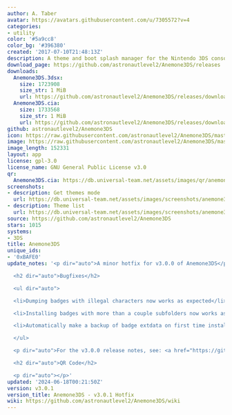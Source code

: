 ```yaml
---
author: A. Taber
avatar: https://avatars.githubusercontent.com/u/7305572?v=4
categories:
- utility
color: '#5a9cc8'
color_bg: '#396380'
created: '2017-07-10T21:48:13Z'
description: A theme and boot splash manager for the Nintendo 3DS console
download_page: https://github.com/astronautlevel2/Anemone3DS/releases
downloads:
  Anemone3DS.3dsx:
    size: 1723908
    size_str: 1 MiB
    url: https://github.com/astronautlevel2/Anemone3DS/releases/download/v3.0.1/Anemone3DS.3dsx
  Anemone3DS.cia:
    size: 1733568
    size_str: 1 MiB
    url: https://github.com/astronautlevel2/Anemone3DS/releases/download/v3.0.1/Anemone3DS.cia
github: astronautlevel2/Anemone3DS
icon: https://raw.githubusercontent.com/astronautlevel2/Anemone3DS/master/meta/icon.png
image: https://raw.githubusercontent.com/astronautlevel2/Anemone3DS/master/meta/banner.png
image_length: 152331
layout: app
license: gpl-3.0
license_name: GNU General Public License v3.0
qr:
  Anemone3DS.cia: https://db.universal-team.net/assets/images/qr/anemone3ds-cia.png
screenshots:
- description: Get themes mode
  url: https://db.universal-team.net/assets/images/screenshots/anemone3ds/get-themes-mode.png
- description: Theme list
  url: https://db.universal-team.net/assets/images/screenshots/anemone3ds/theme-list.png
source: https://github.com/astronautlevel2/Anemone3DS
stars: 1015
systems:
- 3DS
title: Anemone3DS
unique_ids:
- '0xBAFE0'
update_notes: '<p dir="auto">A minor hotfix for v3.0.0 of Anemone3DS</p>

  <h2 dir="auto">Bugfixes</h2>

  <ul dir="auto">

  <li>Dumping badges with illegal characters now works as expected</li>

  <li>Installing badges with more than a couple subfolders now works as expected</li>

  <li>Automatically make a backup of badge extdata on first time installing badges</li>

  </ul>

  <p dir="auto">For the v3.0.0 release notes, see: <a href="https://github.com/astronautlevel2/Anemone3DS/releases/tag/v3.0.0">https://github.com/astronautlevel2/Anemone3DS/releases/tag/v3.0.0</a></p>

  <h2 dir="auto">QR Code</h2>

  <p dir="auto"></p>'
updated: '2024-06-18T00:21:50Z'
version: v3.0.1
version_title: Anemone3DS - v3.0.1 Hotfix
wiki: https://github.com/astronautlevel2/Anemone3DS/wiki
---
```

